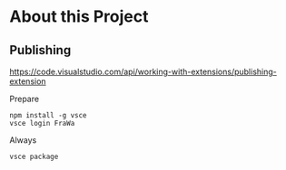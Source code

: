 
# About this Project 

## Publishing

https://code.visualstudio.com/api/working-with-extensions/publishing-extension

Prepare
```
npm install -g vsce
vsce login FraWa  
```

Always
```
vsce package
```
